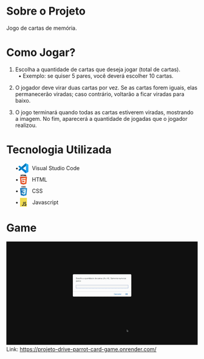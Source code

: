 # Sobre o Projeto

Jogo de cartas de memória.

# Como Jogar?


1. Escolha a quantidade de cartas que deseja jogar (total de cartas).  
   &nbsp; • Exemplo: se quiser 5 pares, você deverá escolher 10 cartas.


2. O jogador deve virar duas cartas por vez. Se as cartas forem iguais, elas permanecerão viradas; caso contrário, voltarão a ficar viradas para baixo.

3. O jogo terminará quando todas as cartas estiverem viradas, mostrando a imagem. No fim, aparecerá a quantidade de jogadas que o jogador realizou.

# Tecnologia Utilizada

<div style="display: flex; align-items: center; margin-bottom: 4px;">
 &nbsp; &nbsp; &nbsp; • <img alt="Visual Studio Code" width="26" height="26" src="https://raw.githubusercontent.com/github/explore/80688e429a7d4ef2fca1e82350fe8e3517d3494d/topics/visual-studio-code/visual-studio-code.png" style="margin-right: 10px;">
  Visual Studio Code
</div>

<div style="display: flex; align-items: center; margin-bottom: 4px;">
  &nbsp; &nbsp; &nbsp; • <img alt="HTML5" width="26" height="26" src="https://raw.githubusercontent.com/github/explore/80688e429a7d4ef2fca1e82350fe8e3517d3494d/topics/html/html.png" style="margin-right: 10px;">
  HTML
</div>

<div style="display: flex; align-items: center; margin-bottom: 5px;">
  &nbsp; &nbsp; &nbsp; • <img alt="CSS3" width="26" height="26" src="https://raw.githubusercontent.com/github/explore/80688e429a7d4ef2fca1e82350fe8e3517d3494d/topics/css/css.png" style="margin-right: 10px;">
  CSS
</div>

<div style="display: flex; align-items: center; margin-bottom: 4px;">
  &nbsp; &nbsp; &nbsp; • <img alt="Javascript" width="18" height="23" src="https://raw.githubusercontent.com/github/explore/80688e429a7d4ef2fca1e82350fe8e3517d3494d/topics/javascript/javascript.png" style="margin-right: 15px; margin-left: 4px">
  Javascript
</div>

# Game

![GIF](./gifs/Gravação%20de%20Tela%202024-06-09%20às%2015%20(online-video-cutter.com).gif)
Link: https://projeto-drive-parrot-card-game.onrender.com/
